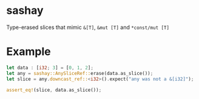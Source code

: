 # sashay

 Type-erased slices that mimic `&[T]`, `&mut [T]` and `*const/mut [T]`

 # Example

 ```rust
 let data : [i32; 3] = [0, 1, 2];
 let any = sashay::AnySliceRef::erase(data.as_slice());
 let slice = any.downcast_ref::<i32>().expect("any was not a &[i32]");

 assert_eq!(slice, data.as_slice());
 ```